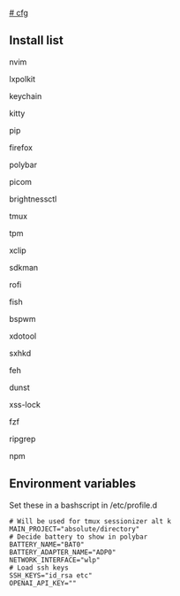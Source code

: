 [# cfg](https://fwuensche.medium.com/how-to-manage-your-dotfiles-with-git-f7aeed8adf8b)

## Install list

nvim

lxpolkit

keychain

kitty

pip

firefox

polybar

picom

brightnessctl

tmux

tpm

xclip

sdkman

rofi

fish

bspwm

xdotool

sxhkd

feh

dunst

xss-lock

fzf

ripgrep

npm

## Environment variables

Set these in a bashscript in /etc/profile.d

```
# Will be used for tmux sessionizer alt k
MAIN_PROJECT="absolute/directory"
# Decide battery to show in polybar
BATTERY_NAME="BAT0"
BATTERY_ADAPTER_NAME="ADP0"
NETWORK_INTERFACE="wlp"
# Load ssh keys
SSH_KEYS="id_rsa etc"
OPENAI_API_KEY=""
```
